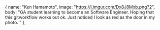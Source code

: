 {
name: "Ken Hamamoto",
image: "https://i.imgur.com/Dx8J8Mxb.png?2",
body: "GA student learning to become an Software Engineer. Hoping that this gitworkflow works out ok. Just noticed I look as red as the door in my photo. "
},
